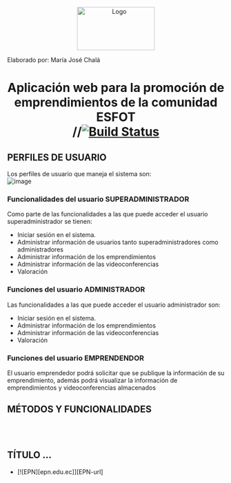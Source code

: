 <p align="center">
    <a>
        <img src="https://res.cloudinary.com/dm0qsdpr8/image/upload/v1676925274/emprende/Logo-EmPreNde---ESFOT_ftiitm.png" alt="Logo" width="180" height="100">
    </a>
    <p>Elaborado por: María José Chalá</p>
    <h1 align="center">
        Aplicación web para la promoción de emprendimientos de la comunidad ESFOT
        <br>
        //<a href="https://travis-ci.org/laravel/framework"><img src="https://travis-ci.org/laravel/framework.svg" alt="Build Status"></a>
        <br>
    </h1> 
 </p>

## PERFILES DE USUARIO

Los perfiles de usuario que maneja el sistema son: 
<br>
![image](https://user-images.githubusercontent.com/74751902/220251113-60c5383e-6a19-469a-9a7a-06898f4d8a5d.png)



### Funcionalidades del usuario SUPERADMINISTRADOR

Como parte de las funcionalidades a las que puede acceder el usuario superadministrador se tienen:

<ul>
    <li>Iniciar sesión en el sistema.</li>
    <li>Administrar información de usuarios tanto superadministradores como administradores</li>
    <li>Administrar información de los emprendimientos</li>
    <li>Administrar información de las videoconferencias</li>
    <li>Valoración</li>
</ul>

### Funciones del usuario ADMINISTRADOR

Las funcionalidades a las que puede acceder el usuario administrador son:

<ul>
    <li>Iniciar sesión en el sistema.</li>
    <li>Administrar información de los emprendimientos</li>
    <li>Administrar información de las videoconferencias</li>
    <li>Valoración</li>
</ul>

### Funciones del usuario EMPRENDENDOR

El usuario emprendedor podrá solicitar que se publique la información de su emprendimiento, además podrá visualizar la información de emprendimientos y videoconferencias almacenados 

## MÉTODOS Y FUNCIONALIDADES

<br>
<br>

## TÍTULO ...

* [![EPN][epn.edu.ec]][EPN-url]

